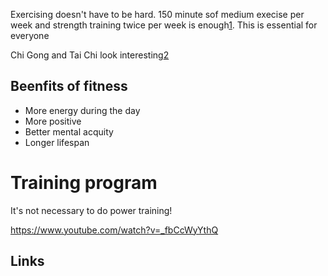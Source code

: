 Exercising doesn't have to be hard. 150 minute sof medium execise per week and
strength training twice per week is enough[1]. This is essential for everyone

Chi Gong and Tai Chi look interesting[2]

## Beenfits of fitness

* More energy during the day
* More positive
* Better mental acquity
* Longer lifespan

# Training program

It's not necessary to do power training!

https://www.youtube.com/watch?v=_fbCcWyYthQ

## Links

[1]: https://www.mayoclinic.org/healthy-lifestyle/fitness/basics/fitness-basics/hlv-20049447
[2]: https://www.vegan.com/fitness/

